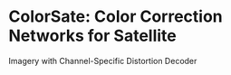 # ColorSate: Color Correction Networks for Satellite
Imagery with Channel-Specific Distortion Decoder



